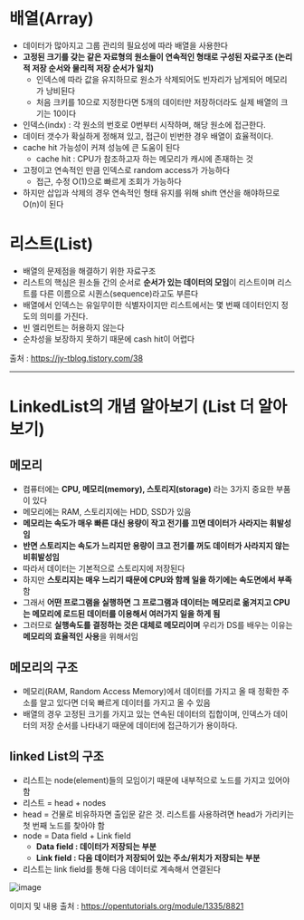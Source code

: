 # 배열(Array)
+ 데이터가 많아지고 그룹 관리의 필요성에 따라 배열을 사용한다
+ **고정된 크기를 갖는 같은 자료형의 원소들이 연속적인 형태로 구성된 자료구조 (논리적 저장 순서와 물리적 저장 순서가 일치)**
  + 인덱스에 따라 값을 유지하므로 원소가 삭제되어도 빈자리가 남게되어 메모리가 낭비된다
  + 처음 크키를 10으로 지정한다면 5개의 데이터만 저장하더라도 실제 배열의 크기는 10이다
+ 인덱스(indx) : 각 원소의 번호로 0번부터 시작하며, 해당 원소에 접근한다.
+ 데이터 갯수가 확실하게 정해져 있고, 접근이 빈번한 경우 배열이 효율적이다.
+ cache hit 가능성이 커져 성능에 큰 도움이 된다
  + cache hit : CPU가 참조하고자 하는 메모리가 캐시에 존재하는 것
+ 고정이고 연속적인 만큼 인덱스로 random access가 가능하다
  + 접근, 수정 O(1)으로 빠르게 조회가 가능하다
+ 하지만 삽입과 삭제의 경우 연속적인 형태 유지를 위해 shift 연산을 해야하므로 O(n)이 된다


# 리스트(List)
+ 배열의 문제점을 해결하기 위한 자료구조
+ 리스트의 핵심은 원소들 간의 순서로 **순서가 있는 데이터의 모임**이 리스트이며 리스트를 다른 이름으로 시퀀스(sequence)라고도 부른다
+ 배열에서 인덱스는 유일무이한 식별자이지만 리스트에서는 몇 번째 데이터인지 정도의 의미를 가진다.
+ 빈 엘리먼트는 허용하지 않는다
+ 순차성을 보장하지 못하기 때문에 cash hit이 어렵다

출처 : https://jy-tblog.tistory.com/38

*** 
# LinkedList의 개념 알아보기 (List 더 알아보기)
## 메모리
+ 컴퓨터에는 **CPU, 메모리(memory), 스토리지(storage)** 라는 3가지 중요한 부품이 있다
+ 메모리에는 RAM, 스토리지에는 HDD, SSD가 있음
+ **메모리는 속도가 매우 빠른 대신 용량이 작고 전기를 끄면 데이터가 사라지는 휘발성임**
+ **반면 스토리지는 속도가 느리지만 용량이 크고 전기를 꺼도 데이터가 사라지지 않는 비휘발성임**
+ 따라서 데이터는 기본적으로 스토리지에 저장된다
+ 하지만 **스토리지는 매우 느리기 때문에 CPU와 함께 일을 하기에는 속도면에서 부족**함
+ 그래서 **어떤 프로그램을 실행하면 그 프로그램과 데이터는 메모리로 옮겨지고 CPU는 메모리에 로드된 데이터를 이용해서 여러가지 일을 하게 됨**
+ 그러므로 **실행속도를 결정하는 것은 대체로 메모리이며** 우리가 DS를 배우는 이유는 **메모리의 효율적인 사용**을 위해서임

## 메모리의 구조
+ 메모리(RAM, Random Access Memory)에서 데이터를 가지고 올 때 정확한 주소를 알고 있다면 더욱 빠르게 데이터를 가지고 올 수 있음
+ 배열의 경우 고정된 크기를 가지고 있는 연속된 데이터의 집합이며, 인덱스가 데이터의 저장 순서를 나타내기 때문에 데이터에 접근하기가 용이하다. 

## linked List의 구조
+ 리스트는 node(element)들의 모임이기 때문에 내부적으로 노드를 가지고 있어야 함
+ 리스트 = head + nodes
+ head = 건물로 비유하자면 출입문 같은 것. 리스트를 사용하려면 head가 가리키는 첫 번째 노드를 찾아야 함
+ node = Data field + Link field 
  + **Data field : 데이터가 저장되는 부분**
  + **Link field : 다음 데이터가 저장되어 있는 주소/위치가 저장되는 부분**
+ 리스트는 link field를 통해 다음 데이터로 계속해서 연결된다 

![image](https://user-images.githubusercontent.com/38885241/164893626-99e625d7-8f6b-4c25-b80a-8960b06311f4.png)

이미지 및 내용 출처 : https://opentutorials.org/module/1335/8821




